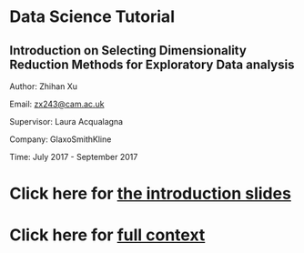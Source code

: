 # Data Science Tutorial
## Introduction on Selecting Dimensionality Reduction Methods for Exploratory Data analysis
 Author: Zhihan Xu
 
 Email: zx243@cam.ac.uk
 
 Supervisor:  Laura Acqualagna
 
 Company: GlaxoSmithKline
 
 Time: July 2017 - September 2017
# Click here for [the introduction slides](Introduction_Slides.pptx)
# Click here for [full context](main.ipynb)
